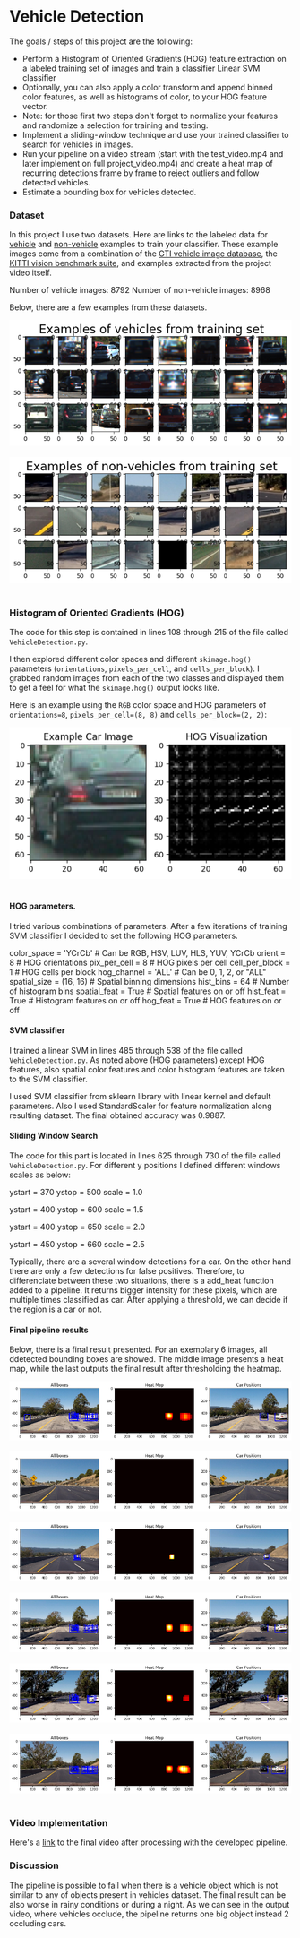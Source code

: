 # Vehicle Detection


The goals / steps of this project are the following:

* Perform a Histogram of Oriented Gradients (HOG) feature extraction on a labeled training set of images and train a classifier Linear SVM classifier
* Optionally, you can also apply a color transform and append binned color features, as well as histograms of color, to your HOG feature vector. 
* Note: for those first two steps don't forget to normalize your features and randomize a selection for training and testing.
* Implement a sliding-window technique and use your trained classifier to search for vehicles in images.
* Run your pipeline on a video stream (start with the test_video.mp4 and later implement on full project_video.mp4) and create a heat map of recurring detections frame by frame to reject outliers and follow detected vehicles.
* Estimate a bounding box for vehicles detected.

### Dataset

In this project I use two datasets. Here are links to the labeled data for [vehicle](https://s3.amazonaws.com/udacity-sdc/Vehicle_Tracking/vehicles.zip) and [non-vehicle](https://s3.amazonaws.com/udacity-sdc/Vehicle_Tracking/non-vehicles.zip) examples to train your classifier. These example images come from a combination of the [GTI vehicle image database](http://www.gti.ssr.upm.es/data/Vehicle_database.html), the [KITTI vision benchmark suite](http://www.cvlibs.net/datasets/kitti/), and examples extracted from the project video itself.

Number of vehicle images: 8792
Number of non-vehicle images: 8968

Below, there are a few examples from these datasets. 

<img src="./output_images/Vehicles_example.png"></br></br>
<img src="./output_images/NonVehicles_example.png"></br></br>

### Histogram of Oriented Gradients (HOG)

The code for this step is contained in lines 108 through 215 of the file called `VehicleDetection.py`.   

I then explored different color spaces and different `skimage.hog()` parameters (`orientations`, `pixels_per_cell`, and `cells_per_block`).  I grabbed random images from each of the two classes and displayed them to get a feel for what the `skimage.hog()` output looks like.

Here is an example using the `RGB` color space and HOG parameters of `orientations=8`, `pixels_per_cell=(8, 8)` and `cells_per_block=(2, 2)`:

<img src="./output_images/HOG_visualization.png"></br></br>


#### HOG parameters.

I tried various combinations of parameters. After a few iterations of training SVM classifier I decided to set the following HOG parameters.

color_space = 'YCrCb' # Can be RGB, HSV, LUV, HLS, YUV, YCrCb
orient = 8  # HOG orientations
pix_per_cell = 8 # HOG pixels per cell
cell_per_block = 1 # HOG cells per block
hog_channel = 'ALL' # Can be 0, 1, 2, or "ALL"
spatial_size = (16, 16) # Spatial binning dimensions
hist_bins = 64    # Number of histogram bins
spatial_feat = True # Spatial features on or off
hist_feat = True # Histogram features on or off
hog_feat = True # HOG features on or off

#### SVM classifier

I trained a linear SVM in lines 485 through 538 of the file called `VehicleDetection.py`. As noted above (HOG parameters) except HOG features, also spatial color features and color histogram features are taken to the SVM classifier.

I used SVM classifier from sklearn library with linear kernel and default parameters. Also I used StandardScaler for feature normalization along resulting dataset. The final obtained accuracy was 0.9887. 

#### Sliding Window Search

The code for this part is located in lines 625 through 730 of the file called `VehicleDetection.py`. For different y positions I defined different windows scales as below:

ystart = 370
ystop = 500
scale = 1.0
    
ystart = 400
ystop = 600
scale = 1.5

ystart = 400
ystop = 650
scale = 2.0

ystart = 450
ystop = 660
scale = 2.5

Typically, there are a several window detections for a car. On the other hand there are only a few detections for false positives. Therefore, to differenciate between these two situations, there is a add_heat function added to a pipeline. It returns bigger intensity for these pixels, which are multiple times classified as car. After applying a threshold, we can decide if the region is a car or not.

#### Final pipeline results

Below, there is a final result presented. For an exemplary 6 images, all ddetected bounding boxes are showed. The middle image presents a heat map, while the last outputs the final result after thresholding the heatmap.

<img src="./output_images/test1_output.png"></br></br>
<img src="./output_images/test2_output.png"></br></br>
<img src="./output_images/test3_output.png"></br></br>
<img src="./output_images/test4_output.png"></br></br>
<img src="./output_images/test5_output.png"></br></br>
<img src="./output_images/test6_output.png"></br></br>

### Video Implementation

Here's a [link](./project_video_output.mp4) to the final video after processing with the developed pipeline.


### Discussion

The pipeline is possible to fail when there is a vehicle object which is not similar to any of objects present in vehicles dataset. The final result can be also worse in rainy conditions or during a night. As we can see in the output video, where vehicles occlude, the pipeline returns one big object instead 2 occluding cars.
